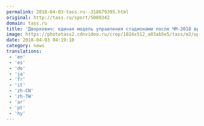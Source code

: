 ```yaml
---
permalink: 2018-04-03-tass.ru--318679395.html
original: http://tass.ru/sport/5089342
domain: tass.ru
title: 'Дворкович: единая модель управления стадионами после ЧМ-2018 вряд ли будет введена'
image: https://phototass2.cdnvideo.ru/crop/1024x512_a03ab5e5/tass/m2/uploads/i/20180403/4675813.jpg
date: 2018-04-03 04:19:10
category: news
translations: 
 - 'en'
 - 'es'
 - 'de'
 - 'ja'
 - 'fr'
 - 'it'
 - 'zh-CN'
 - 'zh-TW'
 - 'ar'
 - 'pt'
 - 'hy'
---
```


